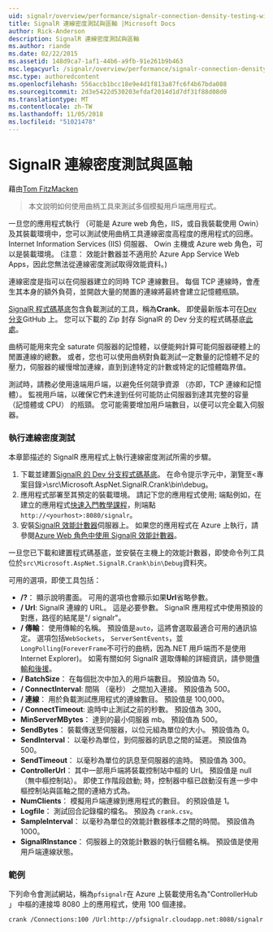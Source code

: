 ```yaml
---
uid: signalr/overview/performance/signalr-connection-density-testing-with-crank
title: SignalR 連線密度測試與區軸 |Microsoft Docs
author: Rick-Anderson
description: SignalR 連線密度測試與區軸
ms.author: riande
ms.date: 02/22/2015
ms.assetid: 148d9ca7-1af1-44b6-a9fb-91e261b9b463
msc.legacyurl: /signalr/overview/performance/signalr-connection-density-testing-with-crank
msc.type: authoredcontent
ms.openlocfilehash: 556accb1bcc18e9e4d1f813a87fc6f4b67bda088
ms.sourcegitcommit: 2d3e5422d530203efdaf2014d1d7df31f88d08d0
ms.translationtype: MT
ms.contentlocale: zh-TW
ms.lasthandoff: 11/05/2018
ms.locfileid: "51021478"
---
```

<a name="signalr-connection-density-testing-with-crank"></a>SignalR 連線密度測試與區軸
====================
藉由[Tom FitzMacken](https://github.com/tfitzmac)

> 本文說明如何使用曲柄工具來測試多個模擬用戶端應用程式。


一旦您的應用程式執行 （可能是 Azure web 角色，IIS，或自我裝載使用 Owin） 及其裝載環境中，您可以測試使用曲柄工具連線密度高程度的應用程式的回應。 Internet Information Services (IIS) 伺服器、 Owin 主機或 Azure web 角色，可以是裝載環境。 (注意： 效能計數器並不適用於 Azure App Service Web Apps，因此您無法從連線密度測試取得效能資料。)

連線密度是指可以在伺服器建立的同時 TCP 連線數目。 每個 TCP 連線時，會產生其本身的額外負荷，並開啟大量的閒置的連線將最終會建立記憶體瓶頸。

[SignalR 程式碼基底](https://github.com/signalr/signalr)包含負載測試的工具，稱為**Crank**。 即使最新版本可在[Dev 分支](https://github.com/SignalR/signalr/tree/dev)GitHub 上。 您可以下載的 Zip 封存 SignalR 的 Dev 分支的程式碼基底[此處](https://github.com/SignalR/SignalR/archive/dev.zip)。

曲柄可能用來完全 saturate 伺服器的記憶體，以便能夠計算可能伺服器硬體上的閒置連線的總數。 或者，您也可以使用曲柄對負載測試一定數量的記憶體不足的壓力，伺服器的緩慢增加連線，直到到達特定的計數或特定的記憶體臨界值。

測試時，請務必使用遠端用戶端，以避免任何競爭資源 （亦即，TCP 連線和記憶體）。 監視用戶端，以確保它們未達到任何可能防止伺服器到達其完整的容量 （記憶體或 CPU） 的瓶頸。 您可能需要增加用戶端數目，以便可以完全載入伺服器。

### <a name="running-a-connection-density-test"></a>執行連線密度測試

本章節描述的 SignalR 應用程式上執行連線密度測試所需的步驟。

1. 下載並建置[SignalR 的 Dev 分支程式碼基底](https://github.com/SignalR/SignalR/archive/dev.zip)。 在命令提示字元中，瀏覽至&lt;專案目錄&gt;\src\Microsoft.AspNet.SignalR.Crank\bin\debug。
2. 應用程式部署至其預定的裝載環境。 請記下您的應用程式使用; 端點例如，在建立的應用程式[快速入門教學課程](../getting-started/tutorial-getting-started-with-signalr.md)，則端點`http://<yourhost>:8080/signalr`。
3. 安裝[SignalR 效能計數器](signalr-performance.md#perfcounters)伺服器上。 如果您的應用程式在 Azure 上執行，請參閱[Azure Web 角色中使用 SignalR 效能計數器](using-signalr-performance-counters-in-an-azure-web-role.md)。

一旦您已下載和建置程式碼基底，並安裝在主機上的效能計數器，即使命令列工具位於`src\Microsoft.AspNet.SignalR.Crank\bin\Debug`資料夾。

可用的選項，即使工具包括：

- **/?**： 顯示說明畫面。 可用的選項也會顯示如果**Url**省略參數。
- **/ Url**: SignalR 連線的 URL。 這是必要參數。 SignalR 應用程式中使用預設的對應，路徑的結尾是"/ signalr"。
- **/ 傳輸**： 使用傳輸的名稱。 預設值是`auto`，這將會選取最適合可用的通訊協定。 選項包括`WebSockets`， `ServerSentEvents`，並`LongPolling`(`ForeverFrame`不可行的曲柄，因為.NET 用戶端而不是使用 Internet Explorer)。 如需有關如何 SignalR 選取傳輸的詳細資訊，請參閱[傳輸和後援](../getting-started/introduction-to-signalr.md#transports)。
- **/ BatchSize**： 在每個批次中加入的用戶端數目。 預設值為 50。
- **/ ConnectInterval**: 間隔 （毫秒） 之間加入連接。 預設值為 500。
- **/ 連線**： 用於負載測試應用程式的連線數目。 預設值是 100,000。
- **/ ConnectTimeout**: 逾時中止測試之前的秒數。 預設值為 300。
- **MinServerMBytes**： 達到的最小伺服器 mb。 預設值為 500。
- **SendBytes**： 裝載傳送至伺服器，以位元組為單位的大小。 預設值為 0。
- **SendInterval**： 以毫秒為單位，到伺服器的訊息之間的延遲。 預設值為 500。
- **SendTimeout**： 以毫秒為單位的訊息至伺服器的逾時。 預設值為 300。
- **ControllerUrl**： 其中一部用戶端將裝載控制站中樞的 Url。 預設值是 null （無中樞控制站）。 即使工作階段啟動; 時，控制器中樞已啟動沒有進一步中樞控制站與區軸之間的連絡方式為。
- **NumClients**： 模擬用戶端連線到應用程式的數目。 的預設值是 1。
- **Logfile**： 測試回合記錄檔的檔名。 預設為 `crank.csv`。
- **SampleInterval**： 以毫秒為單位的效能計數器樣本之間的時間。 預設值為 1000。
- **SignalRInstance**： 伺服器上的效能計數器的執行個體名稱。 預設值是使用用戶端連線狀態。

### <a name="example"></a>範例

下列命令會測試網站，稱為`pfsignalr`在 Azure 上裝載使用名為"ControllerHub 」 中樞的連接埠 8080 上的應用程式，使用 100 個連接。

`crank /Connections:100 /Url:http://pfsignalr.cloudapp.net:8080/signalr`
